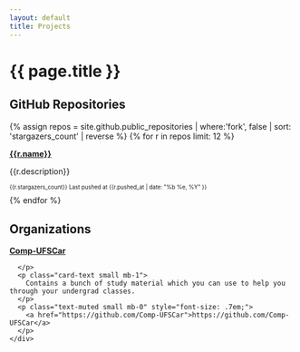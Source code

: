 ```yaml
---
layout: default
title: Projects
---
```


<h1 class="display-4 mb-4">{{ page.title }}</h1>

## GitHub Repositories

<div class="mt-4 mb-4">
  {% assign repos = site.github.public_repositories | where:'fork', false | sort: 'stargazers_count' | reverse %}
  {% for r in repos limit: 12 %}
  <div class="card border-0 mb-1">
    <div class="card-body p-0 pt-2 pb-2">
      <p class="card-title small mb-1">
        <strong>
          <i data-feather="book" width="12" height="12"></i>
          <a href="{{ r.html_url }}" target="_blank">{{r.name}}</a>
        </strong>
      </p>
      <p class="card-text small mb-1">
        {{r.description}}
      </p>
      <p class="text-muted small mb-0" style="font-size: .7em;">
        <i data-feather="star" width="12" style="margin-top:-2px;"></i> {{r.stargazers_count}}
        Last pushed at {{r.pushed_at | date: "%b %e, %Y" }}
      </p>
    </div>
  </div>
  {% endfor %}
</div>

## Organizations

<div class="mt-4 mb-4">
  <div class="card mb-1 border-0">
    <div class="card-body p-0 pt-2 pb-2">
      <p class="card-title small mb-1">
        <strong>
          <i data-feather="book" width="12" height="12"></i>
          <a href="https://github.com/Comp-UFSCar">Comp-UFSCar</a>
        </strong>
        
      </p>
      <p class="card-text small mb-1">
        Contains a bunch of study material which you can use to help you through your undergrad classes.
      </p>
      <p class="text-muted small mb-0" style="font-size: .7em;">
        <a href="https://github.com/Comp-UFSCar">https://github.com/Comp-UFSCar</a>
      </p>
    </div>
  </div>
</div>